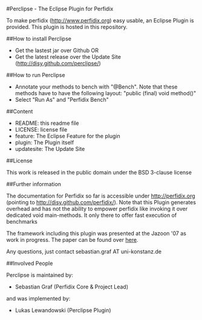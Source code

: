 #Perclipse - The Eclipse Plugin for Perfidix

To make perfidix (http://www.perfidix.org) easy usable, an Eclipse Plugin is provided. This plugin is hosted in this repository.

##How to install Perclipse

* Get the lastest jar over Github OR
* Get the latest release over the Update Site (http://disy.github.com/perclipse/)

##How to run Perclipse

* Annotate your methods to bench with "@Bench". Note that these methods have to have the following layout: "public (final) void method()" 
* Select "Run As" and "Perfidix Bench"

##Content

* README:					this readme file
* LICENSE:	 				license file
* feature:					The Eclipse Feature for the plugin
* plugin:					The Plugin itself
* updatesite:				The Update Site

##License

This work is released in the public domain under the BSD 3-clause license

##Further information

The documentation for Perfidix so far is accessible under http://perfidix.org (pointing to http://disy.github.com/perfidix/). Note that this Plugin generates overhead and has not the ability to empower perfidix like invoking it over dedicated void main-methods. It only there to offer fast execution of benchmarks

The framework including this plugin was presented at the Jazoon '07 as work in progress. The paper can be found over [here](http://nbn-resolving.de/urn:nbn:de:bsz:352-opus-84446).

Any questions, just contact sebastian.graf AT uni-konstanz.de

##Involved People

Perclipse is maintained by:

* Sebastian Graf (Perfidix Core & Project Lead)

and was implemented by:

* Lukas Lewandowski (Perclipse Plugin)

